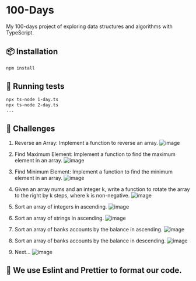# 100-Days

My 100-days project of exploring data structures and algorithms with TypeScript.

## 📦 Installation

```bash
npm install
```

## 🧰 Running tests

```bash
npx ts-node 1-day.ts
npx ts-node 2-day.ts
...
```

## 🚀 Challenges

1. Reverse an Array: Implement a function to reverse an array.
   ![image](https://img001.prntscr.com/file/img001/mj5aRTLyQyq9nu4mlJwTZg.png)

2. Find Maximum Element: Implement a function to find the maximum element in an array.
   ![image](https://img001.prntscr.com/file/img001/IS7iH6cFQr2KQNj8riYF5g.png)

3. Find Minimum Element: Implement a function to find the minimum element in an array.
   ![image](https://img001.prntscr.com/file/img001/_6BhToEvS_KMKF5lwbcVSA.png)

4. Given an array nums and an integer k, write a function to rotate the array to the right by k steps, where k is non-negative.
   ![image](https://img001.prntscr.com/file/img001/rz5ZHp-aQIaXYC-ybq92xQ.png)

5. Sort an array of integers in ascending.
   ![image](https://img001.prntscr.com/file/img001/NMtk5OpqTb6V-KkkadIrrg.png)

6. Sort an array of strings in ascending.
   ![image](https://img001.prntscr.com/file/img001/nEA4wlNfQxi1kmTfvdwZ7A.png)

7. Sort an array of banks accounts by the balance in ascending.
   ![image](https://img001.prntscr.com/file/img001/CnaYrBFPSyi8P8JdznTQqw.png)

8. Sort an array of banks accounts by the balance in descending.
   ![image](https://img001.prntscr.com/file/img001/CnaYrBFPSyi8P8JdznTQqw.png)

9. Next...
   ![image](https://img001.prntscr.com/file/img001/CnaYrBFPSyi8P8JdznTQqw.png)

## 💅 We use Eslint and Prettier to format our code.
